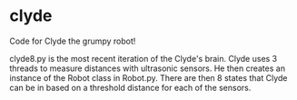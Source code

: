 # clyde
Code for Clyde the grumpy robot!

clyde8.py is the most recent iteration of the Clyde's brain. Clyde uses 3 threads to measure distances with ultrasonic sensors. He then creates an instance of the Robot class in Robot.py. There are then 8 states that Clyde can be in based on a threshold distance for each of the sensors. 
